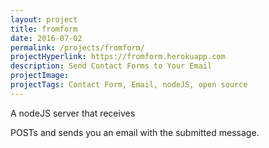 ```yaml
---
layout: project
title: fromform
date: 2016-07-02
permalink: /projects/fromform/
projectHyperlink: https://fromform.herokuapp.com
description: Send Contact Forms to Your Email
projectImage:
projectTags: Contact Form, Email, nodeJS, open source
---
```


A nodeJS server that receives <form> POSTs and sends you an email with the submitted message.
